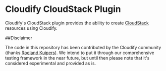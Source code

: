Cloudify CloudStack Plugin
==========================

Cloudify's CloudStack plugin provides the ability to create [CloudStack](http://cloudstack.apache.org/) resources using Cloudify.

##Disclaimer

The code in this repository has been contributed by the Cloudify community (thanks [Roeland Kuipers](https://github.com/boul)). We intend to put it through our comprehensive testing framework in the near future, but until then please note that it's considered experimental and provided as is.
